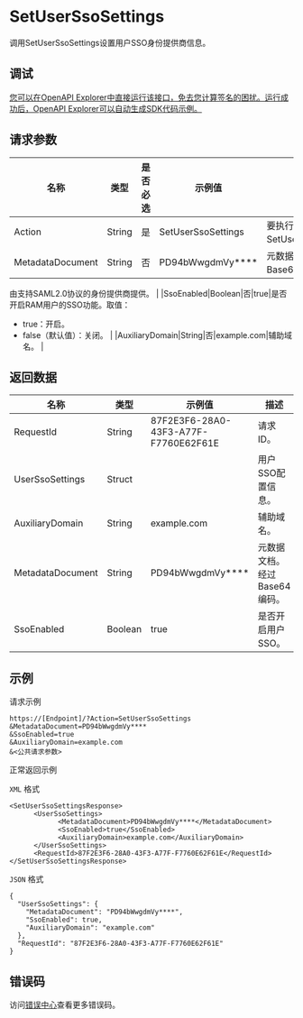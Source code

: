 # SetUserSsoSettings

调用SetUserSsoSettings设置用户SSO身份提供商信息。

## 调试

[您可以在OpenAPI Explorer中直接运行该接口，免去您计算签名的困扰。运行成功后，OpenAPI Explorer可以自动生成SDK代码示例。](https://api.aliyun.com/#product=Ims&api=SetUserSsoSettings&type=RPC&version=2019-08-15)

## 请求参数

|名称|类型|是否必选|示例值|描述|
|--|--|----|---|--|
|Action|String|是|SetUserSsoSettings|要执行的操作。取值：SetUserSsoSettings。 |
|MetadataDocument|String|否|PD94bWwgdmVy\*\*\*\*|元数据文档。经过Base64编码。

 由支持SAML2.0协议的身份提供商提供。 |
|SsoEnabled|Boolean|否|true|是否开启RAM用户的SSO功能。取值：

 -   true：开启。
-   false（默认值）：关闭。 |
|AuxiliaryDomain|String|否|example.com|辅助域名。 |

## 返回数据

|名称|类型|示例值|描述|
|--|--|---|--|
|RequestId|String|87F2E3F6-28A0-43F3-A77F-F7760E62F61E|请求ID。 |
|UserSsoSettings|Struct| |用户SSO配置信息。 |
|AuxiliaryDomain|String|example.com|辅助域名。 |
|MetadataDocument|String|PD94bWwgdmVy\*\*\*\*|元数据文档。经过Base64编码。 |
|SsoEnabled|Boolean|true|是否开启用户SSO。 |

## 示例

请求示例

```
https://[Endpoint]/?Action=SetUserSsoSettings
&MetadataDocument=PD94bWwgdmVy****
&SsoEnabled=true
&AuxiliaryDomain=example.com
&<公共请求参数>
```

正常返回示例

`XML` 格式

```
<SetUserSsoSettingsResponse>
	  <UserSsoSettings>
		    <MetadataDocument>PD94bWwgdmVy****</MetadataDocument>
		    <SsoEnabled>true</SsoEnabled>
		    <AuxiliaryDomain>example.com</AuxiliaryDomain>
	  </UserSsoSettings>
	  <RequestId>87F2E3F6-28A0-43F3-A77F-F7760E62F61E</RequestId>
</SetUserSsoSettingsResponse>
```

`JSON` 格式

```
{
  "UserSsoSettings": {
    "MetadataDocument": "PD94bWwgdmVy****",
    "SsoEnabled": true,
    "AuxiliaryDomain": "example.com"
  },
  "RequestId": "87F2E3F6-28A0-43F3-A77F-F7760E62F61E"
}
```

## 错误码

访问[错误中心](https://error-center.alibabacloud.com/status/product/Ims)查看更多错误码。

